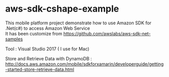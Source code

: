 # aws-sdk-cshape-example
This mobile platform project demonstrate how to use Amazon SDK for .Net(c#) to access Amazon Web Service  
It has been customize from  https://github.com/awslabs/aws-sdk-net-samples

Tool : Visual Studio 2017 ( I use for Mac)

Store and Retrieve Data with DynamoDB : 
http://docs.aws.amazon.com/mobile/sdkforxamarin/developerguide/getting-started-store-retrieve-data.html
